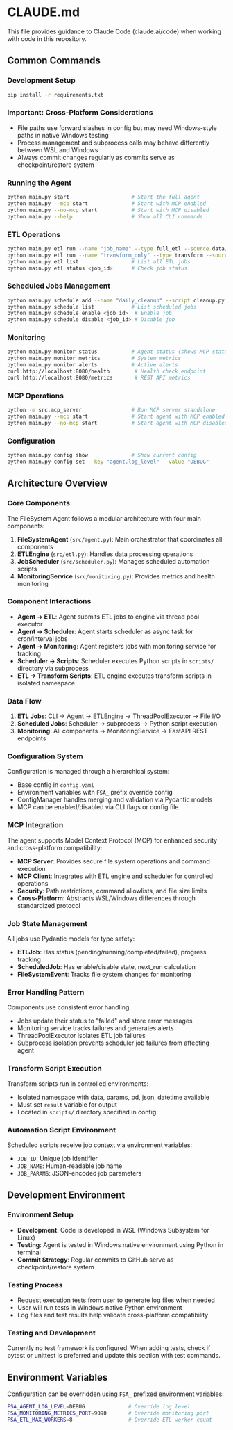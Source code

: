 # CLAUDE.md

This file provides guidance to Claude Code (claude.ai/code) when working with code in this repository.

## Common Commands

### Development Setup
```bash
pip install -r requirements.txt
```

### Important: Cross-Platform Considerations
- File paths use forward slashes in config but may need Windows-style paths in native Windows testing
- Process management and subprocess calls may behave differently between WSL and Windows
- Always commit changes regularly as commits serve as checkpoint/restore system

### Running the Agent
```bash
python main.py start                    # Start the full agent
python main.py --mcp start              # Start with MCP enabled
python main.py --no-mcp start           # Start with MCP disabled
python main.py --help                   # Show all CLI commands
```

### ETL Operations
```bash
python main.py etl run --name "job_name" --type full_etl --source data/input.csv --destination data/output.json
python main.py etl run --name "transform_only" --type transform --source data/input.csv --transform-script scripts/my_transform.py
python main.py etl list                 # List all ETL jobs
python main.py etl status <job_id>      # Check job status
```

### Scheduled Jobs Management
```bash
python main.py schedule add --name "daily_cleanup" --script cleanup.py --type cron --expression "0 2 * * *"
python main.py schedule list            # List scheduled jobs
python main.py schedule enable <job_id>  # Enable job
python main.py schedule disable <job_id> # Disable job
```

### Monitoring
```bash
python main.py monitor status           # Agent status (shows MCP status)
python main.py monitor metrics          # System metrics
python main.py monitor alerts           # Active alerts
curl http://localhost:8080/health        # Health check endpoint
curl http://localhost:8080/metrics       # REST API metrics
```

### MCP Operations
```bash
python -m src.mcp_server                # Run MCP server standalone
python main.py --mcp start              # Start agent with MCP enabled
python main.py --no-mcp start           # Start agent with MCP disabled
```

### Configuration
```bash
python main.py config show              # Show current config
python main.py config set --key "agent.log_level" --value "DEBUG"
```

## Architecture Overview

### Core Components

The FileSystem Agent follows a modular architecture with four main components:

1. **FileSystemAgent** (`src/agent.py`): Main orchestrator that coordinates all components
2. **ETLEngine** (`src/etl.py`): Handles data processing operations
3. **JobScheduler** (`src/scheduler.py`): Manages scheduled automation scripts
4. **MonitoringService** (`src/monitoring.py`): Provides metrics and health monitoring

### Component Interactions

- **Agent → ETL**: Agent submits ETL jobs to engine via thread pool executor
- **Agent → Scheduler**: Agent starts scheduler as async task for cron/interval jobs
- **Agent → Monitoring**: Agent registers jobs with monitoring service for tracking
- **Scheduler → Scripts**: Scheduler executes Python scripts in `scripts/` directory via subprocess
- **ETL → Transform Scripts**: ETL engine executes transform scripts in isolated namespace

### Data Flow

1. **ETL Jobs**: CLI → Agent → ETLEngine → ThreadPoolExecutor → File I/O
2. **Scheduled Jobs**: Scheduler → subprocess → Python script execution
3. **Monitoring**: All components → MonitoringService → FastAPI REST endpoints

### Configuration System

Configuration is managed through a hierarchical system:
- Base config in `config.yaml`
- Environment variables with `FSA_` prefix override config
- ConfigManager handles merging and validation via Pydantic models
- MCP can be enabled/disabled via CLI flags or config file

### MCP Integration

The agent supports Model Context Protocol (MCP) for enhanced security and cross-platform compatibility:
- **MCP Server**: Provides secure file system operations and command execution
- **MCP Client**: Integrates with ETL engine and scheduler for controlled operations
- **Security**: Path restrictions, command allowlists, and file size limits
- **Cross-Platform**: Abstracts WSL/Windows differences through standardized protocol

### Job State Management

All jobs use Pydantic models for type safety:
- **ETLJob**: Has status (pending/running/completed/failed), progress tracking
- **ScheduledJob**: Has enable/disable state, next_run calculation
- **FileSystemEvent**: Tracks file system changes for monitoring

### Error Handling Pattern

Components use consistent error handling:
- Jobs update their status to "failed" and store error messages
- Monitoring service tracks failures and generates alerts
- ThreadPoolExecutor isolates ETL job failures
- Subprocess isolation prevents scheduler job failures from affecting agent

### Transform Script Execution

Transform scripts run in controlled environments:
- Isolated namespace with data, params, pd, json, datetime available
- Must set `result` variable for output
- Located in `scripts/` directory specified in config

### Automation Script Environment

Scheduled scripts receive job context via environment variables:
- `JOB_ID`: Unique job identifier
- `JOB_NAME`: Human-readable job name  
- `JOB_PARAMS`: JSON-encoded job parameters

## Development Environment

### Environment Setup
- **Development**: Code is developed in WSL (Windows Subsystem for Linux) 
- **Testing**: Agent is tested in Windows native environment using Python in terminal
- **Commit Strategy**: Regular commits to GitHub serve as checkpoint/restore system

### Testing Process
- Request execution tests from user to generate log files when needed
- User will run tests in Windows native Python environment
- Log files and test results help validate cross-platform compatibility

### Testing and Development

Currently no test framework is configured. When adding tests, check if pytest or unittest is preferred and update this section with test commands.

## Environment Variables

Configuration can be overridden using `FSA_` prefixed environment variables:
```bash
FSA_AGENT_LOG_LEVEL=DEBUG              # Override log level
FSA_MONITORING_METRICS_PORT=9090       # Override monitoring port
FSA_ETL_MAX_WORKERS=8                  # Override ETL worker count
```
